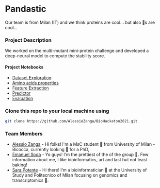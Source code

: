 # Pandastic
Our team is from Milan (IT) and we think proteins are cool... but also 🐼s are cool...

### Project Description
We worked on the multi-mutant mini-protein challenge and developed a deep-neural model to compute the stability score.

#### Project Notebooks 
- [Dataset Exploration](https://nbviewer.jupyter.org/github/AlessioZanga/BioHackaton2021/blob/main/dataset_exploration.ipynb) 
- [Amino acids properties](https://nbviewer.jupyter.org/github/AlessioZanga/BioHackaton2021/blob/main/aminoacids_properties.ipynb)
- [Feature Extraction](https://nbviewer.jupyter.org/github/AlessioZanga/BioHackaton2021/blob/main/features_extraction.ipynb)
- [Predictor](https://nbviewer.jupyter.org/github/AlessioZanga/BioHackaton2021/blob/main/predictor.ipynb)
- [Evaluation](https://nbviewer.jupyter.org/github/AlessioZanga/BioHackaton2021/blob/main/evaluation.ipynb)

### Clone this repo to your local machine using
```bash
git clone https://github.com/AlessioZanga/BioHackaton2021.git
```


### Team Members
- [Alessio Zanga](https://www.linkedin.com/in/alessio-zanga/) - Hi folks! I'm a MsC student 📖 from University of Milan - Bicocca, currently looking 👀 for a PhD,
- [Emanuel Soda](https://www.linkedin.com/in/emanuel-michele-soda-5b3565188/) - Yo guys! I'm the prettiest of the of the group 💅. Few information about me, I like bioinformatics, art and last but not least baking!
- [Sara Potente](https://www.linkedin.com/in/sara-potente-831472136/) - Hi there! I'm a bioinformatician 🔬 at the University of Study and Politecnico of Milan focusing on genomics and transcriptomics 🦄. 



